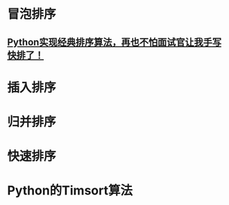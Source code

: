 # 冒泡排序

## [Python实现经典排序算法，再也不怕面试官让我手写快排了！](https://mp.weixin.qq.com/s/BjovdLxXfeLYyMrs3LH4hg)

# 插入排序



# 归并排序



# 快速排序



# Python的Timsort算法



